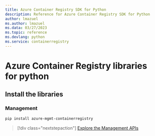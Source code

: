 ```yaml
---
title: Azure Container Registry SDK for Python
description: Reference for Azure Container Registry SDK for Python
author: lmazuel
ms.author: lmazuel
ms.data: 03/27/2023
ms.topic: reference
ms.devlang: python
ms.service: containerregistry
---
```

# Azure Container Registry libraries for python

## Install the libraries


### Management

```bash
pip install azure-mgmt-containerregistry
```
> [!div class="nextstepaction"]
> [Explore the Management APIs](/python/api/overview/azure/containerregistry/management)